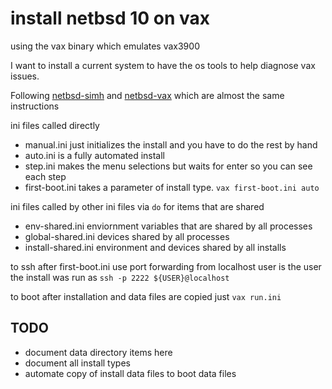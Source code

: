 # install netbsd 10 on vax
using the vax binary which emulates vax3900

I want to install a current system to have the os tools to help diagnose vax issues.

Following [netbsd-simh](https://github.com/kernelzeroday/netbsd-simh)
and [netbsd-vax](https://www.netbsd.org/ports/vax/emulator-howto.html)
which are almost the same instructions

ini files called directly
* manual.ini just initializes the install and you have to do the rest by hand
* auto.ini is a fully automated install
* step.ini makes the menu selections but waits for enter so you can see each step
* first-boot.ini takes a parameter of install type. `vax first-boot.ini auto`

ini files called by other ini files via `do` for items that are shared
* env-shared.ini enviornment variables that are shared by all processes
* global-shared.ini devices shared by all processes
* install-shared.ini environment and devices shared by all installs


to ssh after first-boot.ini use port forwarding from localhost
user is the user the install was run as
`ssh -p 2222 ${USER}@localhost`

to boot after installation and data files are copied just 
`vax run.ini`

## TODO

* document data directory items here
* document all install types
* automate copy of install data files to boot data files
